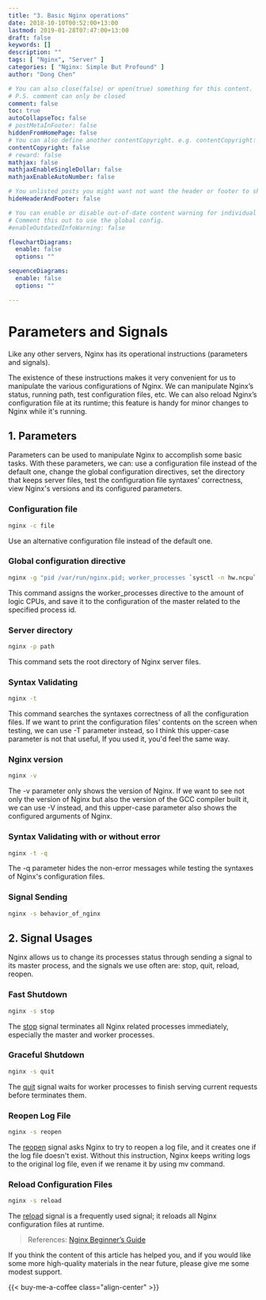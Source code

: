 ```yaml
---
title: "3. Basic Nginx operations"
date: 2018-10-10T00:52:00+13:00
lastmod: 2019-01-28T07:47:00+13:00
draft: false
keywords: []
description: ""
tags: [ "Nginx", "Server" ]
categories: [ "Nginx: Simple But Profound" ]
author: "Dong Chen"

# You can also close(false) or open(true) something for this content.
# P.S. comment can only be closed
comment: false
toc: true
autoCollapseToc: false
# postMetaInFooter: false
hiddenFromHomePage: false
# You can also define another contentCopyright. e.g. contentCopyright: "This is another copyright."
contentCopyright: false
# reward: false
mathjax: false
mathjaxEnableSingleDollar: false
mathjaxEnableAutoNumber: false

# You unlisted posts you might want not want the header or footer to show
hideHeaderAndFooter: false

# You can enable or disable out-of-date content warning for individual post.
# Comment this out to use the global config.
#enableOutdatedInfoWarning: false

flowchartDiagrams:
  enable: false
  options: ""

sequenceDiagrams: 
  enable: false
  options: ""

---
```


<!--more-->

# Parameters and Signals

Like any other servers, Nginx has its operational instructions (parameters and signals).

The existence of these instructions makes it very convenient for us to manipulate the various configurations of Nginx. We can manipulate Nginx’s status, running path, test configuration files, etc. We can also reload Nginx’s configuration file at its runtime; this feature is handy for minor changes to Nginx while it's running.

## 1. Parameters

Parameters can be used to manipulate Nginx to accomplish some basic tasks. With these parameters, we can: use a configuration file instead of the default one, change the global configuration directives, set the directory that keeps server files, test the configuration file syntaxes' correctness, view Nginx's versions and its configured parameters.

### Configuration file

```bash
nginx -c file
```

Use an alternative configuration file instead of the default one.

### Global configuration directive

```bash
nginx -g "pid /var/run/nginx.pid; worker_processes `sysctl -n hw.ncpu`;"
```

This command assigns the worker_processes directive to the amount of logic CPUs, and save it to the configuration of the master related to the specified process id.

### Server directory

```bash
nginx -p path
```

This command sets the root directory of Nginx server files.

### Syntax Validating

```bash
nginx -t
```

This command searches the syntaxes correctness of all the configuration files. If we want to print the configuration files' contents on the screen when testing, we can use -T parameter instead, so I think this upper-case parameter is not that useful, If you used it, you'd feel the same way.

### Nginx version

```bash
nginx -v
```

The -v parameter only shows the version of Nginx. If we want to see not only the version of Nginx but also the version of the GCC compiler built it, we can use -V instead, and this upper-case parameter also shows the configured arguments of Nginx.

### Syntax Validating with or without error

```bash
nginx -t -q
```

The -q parameter hides the non-error messages while testing the syntaxes of Nginx's configuration files.

### Signal Sending

```bash
nginx -s behavior_of_nginx
```

## 2. Signal Usages

Nginx allows us to change its processes status through sending a signal to its master process, and the signals we use often are: stop, quit, reload, reopen.

### Fast Shutdown

```bash
nginx -s stop
```

The [stop](http://nginx.org/en/docs/beginners_guide.html) signal terminates all Nginx related processes immediately, especially the master and worker processes.

### Graceful Shutdown

```bash
nginx -s quit
```

The [quit](http://nginx.org/en/docs/beginners_guide.html) signal waits for worker processes to finish serving current requests before terminates them.

### Reopen Log File

```bash
nginx -s reopen
```

The [reopen](http://nginx.org/en/docs/beginners_guide.html) signal asks Nginx to try to reopen a log file, and it creates one if the log file doesn't exist. Without this instruction, Nginx keeps writing logs to the original log file, even if we rename it by using mv command.

### Reload Configuration Files

```bash
nginx -s reload
```

The [reload](http://nginx.org/en/docs/beginners_guide.html) signal is a frequently used signal; it reloads all Nginx configuration files at runtime.

> References:
> [Nginx Beginner’s Guide](http://nginx.org/en/docs/beginners_guide.html)

If you think the content of this article has helped you, and if you would like some more high-quality materials in the near future, please give me some modest support.

<!-- Buy Me a Coffee Button -->
{{< buy-me-a-coffee class="align-center" >}}
